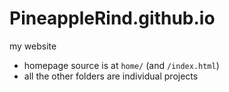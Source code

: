 # PineappleRind.github.io

my website

- homepage source is at `home/` (and `/index.html`)
- all the other folders are individual projects
